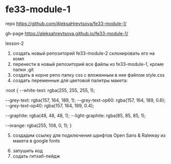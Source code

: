 # fe33-module-1

repo https://github.com/AleksaHrevtsova/fe33-module-1/

gh-page https://aleksahrevtsova.github.io/fe33-module-1/

lesson-2
1. создать новый репозиторий fe33-module-2
склонировать его на комп
2. перенести в новый репозиторий все файлы из fe33-module-1, кроме папки .git
3. создать в корне репо папку css
с вложенным в нее файлом style.css
4. создать переменные для цветовой палитры макета:

:root {
  --white-text: rgba(255, 255, 255, 1);

  --grey-text: rgba(157, 164, 189, 1);
  --grey-text-op60: rgba(157, 164, 189, 0.6);
  --grey-text-op40: rgba(157, 164, 189, 0.4);

  --graphite: rgba(48, 48, 48, 1);
  --light-graphite: rgba(85, 85, 85, 1);

  --orange: rgba(255, 108, 0, 1);
}

5. создадим ссылку для подключения шрифтов Open Sans & Raleway из макета в google fonts
  <link rel="preconnect" href="https://fonts.gstatic.com">
  <link href="https://fonts.googleapis.com/css2?family=Open+Sans:wght@400;600&family=Raleway:wght@700&display=swap" rel="stylesheet">

6. запушить код
7. содать гитхаб-пейдж